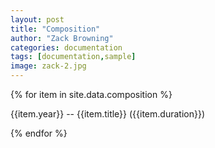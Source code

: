 ```yaml
---
layout: post
title: "Composition"
author: "Zack Browning"
categories: documentation
tags: [documentation,sample]
image: zack-2.jpg
---
```



{% for item in site.data.composition %} <p> <dl> {{item.year}} -- {{item.title}} ({{item.duration}}) </dl> </p> {% endfor %}

